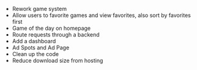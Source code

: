 -   Rework game system
-   Allow users to favorite games and view favorites, also sort by favorites first
-   Game of the day on homepage
-   Route requests through a backend
-   Add a dashboard
-   Ad Spots and Ad Page
-   Clean up the code
-   Reduce download size from hosting
